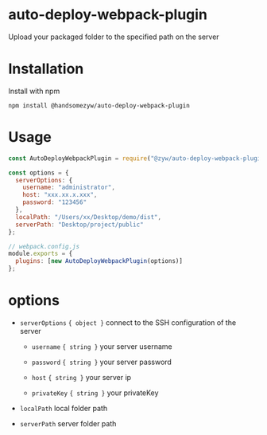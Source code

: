 # auto-deploy-webpack-plugin

Upload your packaged folder to the specified path on the server

# Installation

Install with npm

```shell
npm install @handsomezyw/auto-deploy-webpack-plugin
```

# Usage

```js
const AutoDeployWebpackPlugin = require("@zyw/auto-deploy-webpack-plugin");

const options = {
  serverOptions: {
    username: "administrator",
    host: "xxx.xx.x.xxx",
    password: "123456"
  },
  localPath: "/Users/xx/Desktop/demo/dist",
  serverPath: "Desktop/project/public"
};

// webpack.config.js
module.exports = {
  plugins: [new AutoDeployWebpackPlugin(options)]
};

```

# options

- `serverOptions` `{ object }` connect to the SSH configuration of the server
  
  - `username` `{ string }` your server username
  
  - `password` `{ string }` your server password
  
  - `host` `{ string }` your server ip
  
  - `privateKey` `{ string }` your privateKey

- `localPath` local folder path

- `serverPath` server folder path






